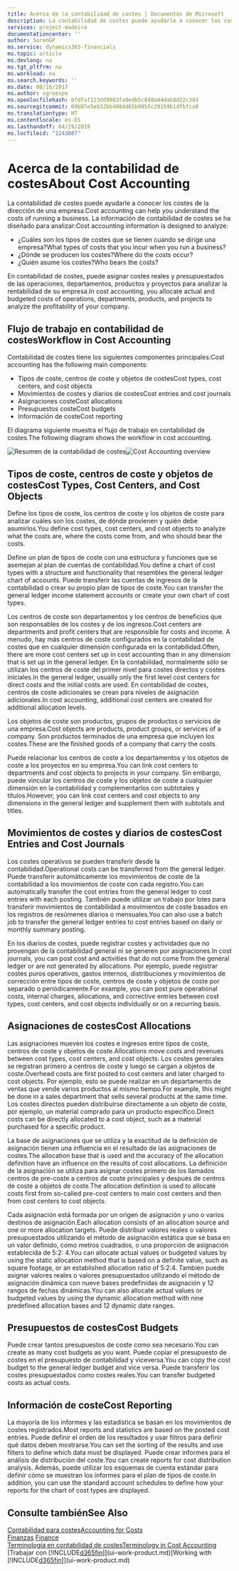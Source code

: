 ```yaml
---
title: Acerca de la contabilidad de costes | Documentos de Microsoft
description: La contabilidad de costes puede ayudarle a conocer los costes de la dirección de una empresa.
services: project-madeira
documentationcenter: ''
author: SorenGP
ms.service: dynamics365-financials
ms.topic: article
ms.devlang: na
ms.tgt_pltfrm: na
ms.workload: na
ms.search.keywords: ''
ms.date: 08/16/2017
ms.author: sgroespe
ms.openlocfilehash: bfdfaf123dd9983fa9edb5c848a44dab8d22c384
ms.sourcegitcommit: 60b87e5eb32bb408dd65b9855c29159b1dfbfca8
ms.translationtype: HT
ms.contentlocale: es-ES
ms.lasthandoff: 04/29/2019
ms.locfileid: "1243807"
---
```

# <a name="about-cost-accounting"></a><span data-ttu-id="162a3-103">Acerca de la contabilidad de costes</span><span class="sxs-lookup"><span data-stu-id="162a3-103">About Cost Accounting</span></span>
<span data-ttu-id="162a3-104">La contabilidad de costes puede ayudarle a conocer los costes de la dirección de una empresa.</span><span class="sxs-lookup"><span data-stu-id="162a3-104">Cost accounting can help you understand the costs of running a business.</span></span> <span data-ttu-id="162a3-105">La información de contabilidad de costes se ha diseñado para analizar:</span><span class="sxs-lookup"><span data-stu-id="162a3-105">Cost accounting information is designed to analyze:</span></span>  

-   <span data-ttu-id="162a3-106">¿Cuáles son los tipos de costes que se tienen cuando se dirige una empresa?</span><span class="sxs-lookup"><span data-stu-id="162a3-106">What types of costs that you incur when you run a business?</span></span>  
-   <span data-ttu-id="162a3-107">¿Dónde se producen los costes?</span><span class="sxs-lookup"><span data-stu-id="162a3-107">Where do the costs occur?</span></span>  
-   <span data-ttu-id="162a3-108">¿Quién asume los costes?</span><span class="sxs-lookup"><span data-stu-id="162a3-108">Who bears the costs?</span></span>  

<span data-ttu-id="162a3-109">En contabilidad de costes, puede asignar costes reales y presupuestados de las operaciones, departamentos, productos y proyectos para analizar la rentabilidad de su empresa.</span><span class="sxs-lookup"><span data-stu-id="162a3-109">In cost accounting, you allocate actual and budgeted costs of operations, departments, products, and projects to analyze the profitability of your company.</span></span>  

## <a name="workflow-in-cost-accounting"></a><span data-ttu-id="162a3-110">Flujo de trabajo en contabilidad de costes</span><span class="sxs-lookup"><span data-stu-id="162a3-110">Workflow in Cost Accounting</span></span>  
<span data-ttu-id="162a3-111">Contabilidad de costes tiene los siguientes componentes principales:</span><span class="sxs-lookup"><span data-stu-id="162a3-111">Cost accounting has the following main components:</span></span>  

-   <span data-ttu-id="162a3-112">Tipos de coste, centros de coste y objetos de costes</span><span class="sxs-lookup"><span data-stu-id="162a3-112">Cost types, cost centers, and cost objects</span></span>  
-   <span data-ttu-id="162a3-113">Movimientos de costes y diarios de costes</span><span class="sxs-lookup"><span data-stu-id="162a3-113">Cost entries and cost journals</span></span>  
-   <span data-ttu-id="162a3-114">Asignaciones coste</span><span class="sxs-lookup"><span data-stu-id="162a3-114">Cost allocations</span></span>  
-   <span data-ttu-id="162a3-115">Presupuestos coste</span><span class="sxs-lookup"><span data-stu-id="162a3-115">Cost budgets</span></span>
-   <span data-ttu-id="162a3-116">Información de coste</span><span class="sxs-lookup"><span data-stu-id="162a3-116">Cost reporting</span></span>  

<span data-ttu-id="162a3-117">El diagrama siguiente muestra el flujo de trabajo en contabilidad de costes.</span><span class="sxs-lookup"><span data-stu-id="162a3-117">The following diagram shows the workflow in cost accounting.</span></span>  

<span data-ttu-id="162a3-118">![Resumen de la contabilidad de costes](media/costaccountingoverview.png "ResumenContabilidadCostes")</span><span class="sxs-lookup"><span data-stu-id="162a3-118">![Cost Accounting overview](media/costaccountingoverview.png "CostAccountingOverview")</span></span>  

## <a name="cost-types-cost-centers-and-cost-objects"></a><span data-ttu-id="162a3-119">Tipos de coste, centros de coste y objetos de costes</span><span class="sxs-lookup"><span data-stu-id="162a3-119">Cost Types, Cost Centers, and Cost Objects</span></span>  
<span data-ttu-id="162a3-120">Define los tipos de coste, los centros de coste y los objetos de coste para analizar cuáles son los costes, de dónde provienen y quién debe asumirlos.</span><span class="sxs-lookup"><span data-stu-id="162a3-120">You define cost types, cost centers, and cost objects to analyze what the costs are, where the costs come from, and who should bear the costs.</span></span>  

<span data-ttu-id="162a3-121">Define un plan de tipos de coste con una estructura y funciones que se asemejan al plan de cuentas de contabilidad.</span><span class="sxs-lookup"><span data-stu-id="162a3-121">You define a chart of cost types with a structure and functionality that resembles the general ledger chart of accounts.</span></span> <span data-ttu-id="162a3-122">Puede transferir las cuentas de ingresos de la contabilidad o crear su propio plan de tipos de coste.</span><span class="sxs-lookup"><span data-stu-id="162a3-122">You can transfer the general ledger income statement accounts or create your own chart of cost types.</span></span>  

<span data-ttu-id="162a3-123">Los centros de coste son departamentos y los centros de beneficios que son responsables de los costes y de los ingresos.</span><span class="sxs-lookup"><span data-stu-id="162a3-123">Cost centers are departments and profit centers that are responsible for costs and income.</span></span> <span data-ttu-id="162a3-124">A menudo, hay más centros de coste configurados en la contabilidad de costes que en cualquier dimensión configurada en la contabilidad.</span><span class="sxs-lookup"><span data-stu-id="162a3-124">Often, there are more cost centers set up in cost accounting than in any dimension that is set up in the general ledger.</span></span> <span data-ttu-id="162a3-125">En la contabilidad, normalmente sólo se utilizan los centros de coste del primer nivel para costes directos y costes iniciales.</span><span class="sxs-lookup"><span data-stu-id="162a3-125">In the general ledger, usually only the first level cost centers for direct costs and the initial costs are used.</span></span> <span data-ttu-id="162a3-126">En contabilidad de costes, centros de coste adicionales se crean para niveles de asignación adicionales.</span><span class="sxs-lookup"><span data-stu-id="162a3-126">In cost accounting, additional cost centers are created for additional allocation levels.</span></span>  

<span data-ttu-id="162a3-127">Los objetos de coste son productos, grupos de productos o servicios de una empresa.</span><span class="sxs-lookup"><span data-stu-id="162a3-127">Cost objects are products, product groups, or services of a company.</span></span> <span data-ttu-id="162a3-128">Son productos terminados de una empresa que incluyen los costes.</span><span class="sxs-lookup"><span data-stu-id="162a3-128">These are the finished goods of a company that carry the costs.</span></span>  

<span data-ttu-id="162a3-129">Puede relacionar los centros de coste a los departamentos y los objetos de coste a los proyectos en su empresa.</span><span class="sxs-lookup"><span data-stu-id="162a3-129">You can link cost centers to departments and cost objects to projects in your company.</span></span> <span data-ttu-id="162a3-130">Sin embargo, puede vincular los centros de coste y los objetos de coste a cualquier dimensión en la contabilidad y complementarlos con subtotales y títulos.</span><span class="sxs-lookup"><span data-stu-id="162a3-130">However, you can link cost centers and cost objects to any dimensions in the general ledger and supplement them with subtotals and titles.</span></span>  

## <a name="cost-entries-and-cost-journals"></a><span data-ttu-id="162a3-131">Movimientos de costes y diarios de costes</span><span class="sxs-lookup"><span data-stu-id="162a3-131">Cost Entries and Cost Journals</span></span>  
<span data-ttu-id="162a3-132">Los costes operativos se pueden transferir desde la contabilidad.</span><span class="sxs-lookup"><span data-stu-id="162a3-132">Operational costs can be transferred from the general ledger.</span></span> <span data-ttu-id="162a3-133">Puede transferir automáticamente los movimientos de coste de la contabilidad a los movimientos de coste con cada registro.</span><span class="sxs-lookup"><span data-stu-id="162a3-133">You can automatically transfer the cost entries from the general ledger to cost entries with each posting.</span></span> <span data-ttu-id="162a3-134">También puede utilizar un trabajo por lotes para transferir movimientos de contabilidad a movimientos de coste basados en los registros de resúmenes diarios o mensuales.</span><span class="sxs-lookup"><span data-stu-id="162a3-134">You can also use a batch job to transfer the general ledger entries to cost entries based on daily or monthly summary posting.</span></span>  

<span data-ttu-id="162a3-135">En los diarios de costes, puede registrar costes y actividades que no provengan de la contabilidad general ni se generen por asignaciones.</span><span class="sxs-lookup"><span data-stu-id="162a3-135">In cost journals, you can post cost and activities that do not come from the general ledger or are not generated by allocations.</span></span> <span data-ttu-id="162a3-136">Por ejemplo, puede registrar costes puros operativos, gastos internos, distribuciones y movimientos de corrección entre tipos de coste, centros de coste y objetos de coste por separado o periódicamente.</span><span class="sxs-lookup"><span data-stu-id="162a3-136">For example, you can post pure operational costs, internal charges, allocations, and corrective entries between cost types, cost centers, and cost objects individually or on a recurring basis.</span></span>  

## <a name="cost-allocations"></a><span data-ttu-id="162a3-137">Asignaciones de costes</span><span class="sxs-lookup"><span data-stu-id="162a3-137">Cost Allocations</span></span>  
<span data-ttu-id="162a3-138">Las asignaciones mueven los costes e ingresos entre tipos de coste, centros de coste y objetos de coste.</span><span class="sxs-lookup"><span data-stu-id="162a3-138">Allocations move costs and revenues between cost types, cost centers, and cost objects.</span></span> <span data-ttu-id="162a3-139">Los costes generales se registran primero a centros de coste y luego se cargan a objetos de coste.</span><span class="sxs-lookup"><span data-stu-id="162a3-139">Overhead costs are first posted to cost centers and later charged to cost objects.</span></span> <span data-ttu-id="162a3-140">Por ejemplo, esto se puede realizar en un departamento de ventas que vende varios productos al mismo tiempo.</span><span class="sxs-lookup"><span data-stu-id="162a3-140">For example, this might be done in a sales department that sells several products at the same time.</span></span> <span data-ttu-id="162a3-141">Los costes directos pueden distribuirse directamente a un objeto de coste, por ejemplo, un material comprado para un producto específico.</span><span class="sxs-lookup"><span data-stu-id="162a3-141">Direct costs can be directly allocated to a cost object, such as a material purchased for a specific product.</span></span>  

<span data-ttu-id="162a3-142">La base de asignaciones que se utiliza y la exactitud de la definición de asignación tienen una influencia en el resultado de las asignaciones de costes.</span><span class="sxs-lookup"><span data-stu-id="162a3-142">The allocation base that is used and the accuracy of the allocation definition have an influence on the results of cost allocations.</span></span> <span data-ttu-id="162a3-143">La definición de la asignación se utiliza para asignar costes primero de los llamados centros de pre-coste a centros de coste principales y después de centros de coste a objetos de coste.</span><span class="sxs-lookup"><span data-stu-id="162a3-143">The allocation definition is used to allocate costs first from so-called pre-cost centers to main cost centers and then from cost centers to cost objects.</span></span>  

<span data-ttu-id="162a3-144">Cada asignación está formada por un origen de asignación y uno o varios destinos de asignación.</span><span class="sxs-lookup"><span data-stu-id="162a3-144">Each allocation consists of an allocation source and one or more allocation targets.</span></span> <span data-ttu-id="162a3-145">Puede distribuir valores reales o valores presupuestados utilizando el método de asignación estática que se basa en un valor definido, como metros cuadrados, o una proporción de asignación establecida de 5:2: 4.</span><span class="sxs-lookup"><span data-stu-id="162a3-145">You can allocate actual values or budgeted values by using the static allocation method that is based on a definite value, such as square footage, or an established allocation ratio of 5:2:4.</span></span> <span data-ttu-id="162a3-146">También puede asignar valores reales o valores presupuestados utilizando el método de asignación dinámica con nueve bases predefinidas de asignación y 12 rangos de fechas dinámicas.</span><span class="sxs-lookup"><span data-stu-id="162a3-146">You can also allocate actual values or budgeted values by using the dynamic allocation method with nine predefined allocation bases and 12 dynamic date ranges.</span></span>  

## <a name="cost-budgets"></a><span data-ttu-id="162a3-147">Presupuestos de costes</span><span class="sxs-lookup"><span data-stu-id="162a3-147">Cost Budgets</span></span>  
<span data-ttu-id="162a3-148">Puede crear tantos presupuestos de coste como sea necesario.</span><span class="sxs-lookup"><span data-stu-id="162a3-148">You can create as many cost budgets as you want.</span></span> <span data-ttu-id="162a3-149">Puede copiar el presupuesto de costes en el presupuesto de contabilidad y viceversa.</span><span class="sxs-lookup"><span data-stu-id="162a3-149">You can copy the cost budget to the general ledger budget and vice versa.</span></span> <span data-ttu-id="162a3-150">Puede transferir los costes presupuestados como costes reales.</span><span class="sxs-lookup"><span data-stu-id="162a3-150">You can transfer budgeted costs as actual costs.</span></span>  

## <a name="cost-reporting"></a><span data-ttu-id="162a3-151">Información de coste</span><span class="sxs-lookup"><span data-stu-id="162a3-151">Cost Reporting</span></span>  
<span data-ttu-id="162a3-152">La mayoría de los informes y las estadística se basan en los movimientos de costes registrados.</span><span class="sxs-lookup"><span data-stu-id="162a3-152">Most reports and statistics are based on the posted cost entries.</span></span> <span data-ttu-id="162a3-153">Puede definir el orden de los resultados y usar filtros para definir qué datos deben mostrarse.</span><span class="sxs-lookup"><span data-stu-id="162a3-153">You can set the sorting of the results and use filters to define which data must be displayed.</span></span> <span data-ttu-id="162a3-154">Puede crear informes para el análisis de distribución del coste.</span><span class="sxs-lookup"><span data-stu-id="162a3-154">You can create reports for cost distribution analysis.</span></span> <span data-ttu-id="162a3-155">Además, puede utilizar los esquemas de cuenta estándar para definir cómo se muestran los informes para el plan de tipos de coste.</span><span class="sxs-lookup"><span data-stu-id="162a3-155">In addition, you can use the standard account schedules to define how your reports for the chart of cost types are displayed.</span></span>  

## <a name="see-also"></a><span data-ttu-id="162a3-156">Consulte también</span><span class="sxs-lookup"><span data-stu-id="162a3-156">See Also</span></span>  
 [<span data-ttu-id="162a3-157">Contabilidad para costes</span><span class="sxs-lookup"><span data-stu-id="162a3-157">Accounting for Costs</span></span>](finance-manage-cost-accounting.md)  
 <span data-ttu-id="162a3-158">[Finanzas](finance.md) </span><span class="sxs-lookup"><span data-stu-id="162a3-158">[Finance](finance.md) </span></span>  
 [<span data-ttu-id="162a3-159">Terminología en contabilidad de costes</span><span class="sxs-lookup"><span data-stu-id="162a3-159">Terminology in Cost Accounting</span></span>](finance-terminology-in-cost-accounting.md)  
 <span data-ttu-id="162a3-160">[Trabajar con [!INCLUDE[d365fin](includes/d365fin_md.md)]](ui-work-product.md)</span><span class="sxs-lookup"><span data-stu-id="162a3-160">[Working with [!INCLUDE[d365fin](includes/d365fin_md.md)]](ui-work-product.md)</span></span>

